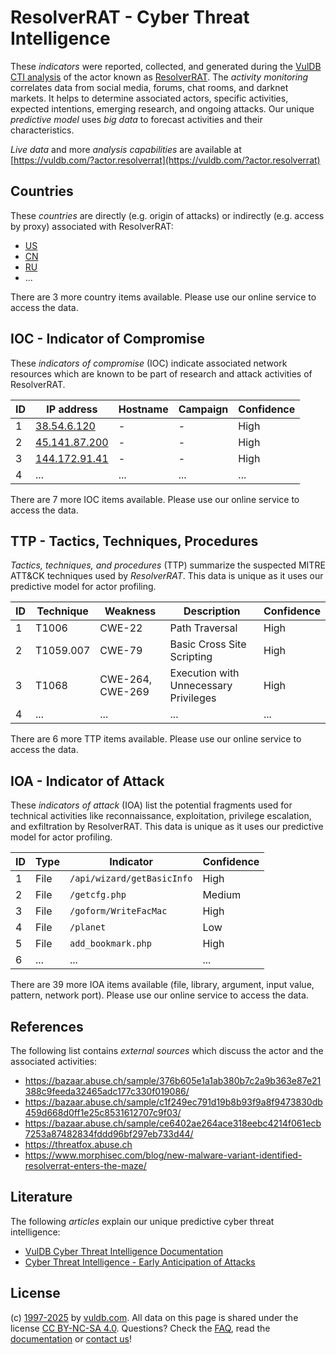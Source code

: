 # ResolverRAT - Cyber Threat Intelligence

These _indicators_ were reported, collected, and generated during the [VulDB CTI analysis](https://vuldb.com/?kb.cti) of the actor known as [ResolverRAT](https://vuldb.com/?actor.resolverrat). The _activity monitoring_ correlates data from social media, forums, chat rooms, and darknet markets. It helps to determine associated actors, specific activities, expected intentions, emerging research, and ongoing attacks. Our unique _predictive model_ uses _big data_ to forecast activities and their characteristics.

_Live data_ and more _analysis capabilities_ are available at [https://vuldb.com/?actor.resolverrat](https://vuldb.com/?actor.resolverrat)

## Countries

These _countries_ are directly (e.g. origin of attacks) or indirectly (e.g. access by proxy) associated with ResolverRAT:

* [US](https://vuldb.com/?country.us)
* [CN](https://vuldb.com/?country.cn)
* [RU](https://vuldb.com/?country.ru)
* ...

There are 3 more country items available. Please use our online service to access the data.

## IOC - Indicator of Compromise

These _indicators of compromise_ (IOC) indicate associated network resources which are known to be part of research and attack activities of ResolverRAT.

ID | IP address | Hostname | Campaign | Confidence
-- | ---------- | -------- | -------- | ----------
1 | [38.54.6.120](https://vuldb.com/?ip.38.54.6.120) | - | - | High
2 | [45.141.87.200](https://vuldb.com/?ip.45.141.87.200) | - | - | High
3 | [144.172.91.41](https://vuldb.com/?ip.144.172.91.41) | - | - | High
4 | ... | ... | ... | ...

There are 7 more IOC items available. Please use our online service to access the data.

## TTP - Tactics, Techniques, Procedures

_Tactics, techniques, and procedures_ (TTP) summarize the suspected MITRE ATT&CK techniques used by _ResolverRAT_. This data is unique as it uses our predictive model for actor profiling.

ID | Technique | Weakness | Description | Confidence
-- | --------- | -------- | ----------- | ----------
1 | T1006 | CWE-22 | Path Traversal | High
2 | T1059.007 | CWE-79 | Basic Cross Site Scripting | High
3 | T1068 | CWE-264, CWE-269 | Execution with Unnecessary Privileges | High
4 | ... | ... | ... | ...

There are 6 more TTP items available. Please use our online service to access the data.

## IOA - Indicator of Attack

These _indicators of attack_ (IOA) list the potential fragments used for technical activities like reconnaissance, exploitation, privilege escalation, and exfiltration by ResolverRAT. This data is unique as it uses our predictive model for actor profiling.

ID | Type | Indicator | Confidence
-- | ---- | --------- | ----------
1 | File | `/api/wizard/getBasicInfo` | High
2 | File | `/getcfg.php` | Medium
3 | File | `/goform/WriteFacMac` | High
4 | File | `/planet` | Low
5 | File | `add_bookmark.php` | High
6 | ... | ... | ...

There are 39 more IOA items available (file, library, argument, input value, pattern, network port). Please use our online service to access the data.

## References

The following list contains _external sources_ which discuss the actor and the associated activities:

* https://bazaar.abuse.ch/sample/376b605e1a1ab380b7c2a9b363e87e21388c9feeda32465adc177c330f019086/
* https://bazaar.abuse.ch/sample/c1f249ec791d19b8b93f9a8f9473830db459d668d0ff1e25c8531612707c9f03/
* https://bazaar.abuse.ch/sample/ce6402ae264ace318eebc4214f061ecb7253a87482834fddd96bf297eb733d44/
* https://threatfox.abuse.ch
* https://www.morphisec.com/blog/new-malware-variant-identified-resolverrat-enters-the-maze/

## Literature

The following _articles_ explain our unique predictive cyber threat intelligence:

* [VulDB Cyber Threat Intelligence Documentation](https://vuldb.com/?kb.cti)
* [Cyber Threat Intelligence - Early Anticipation of Attacks](https://www.scip.ch/en/?labs.20201022)

## License

(c) [1997-2025](https://vuldb.com/?kb.changelog) by [vuldb.com](https://vuldb.com/?kb.about). All data on this page is shared under the license [CC BY-NC-SA 4.0](https://creativecommons.org/licenses/by-nc-sa/4.0/). Questions? Check the [FAQ](https://vuldb.com/?kb.faq), read the [documentation](https://vuldb.com/?kb) or [contact us](https://vuldb.com/?contact)!
